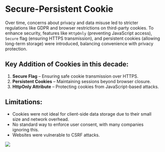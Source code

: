 # Secure-Persistent Cookie
Over time, concerns about privacy and data misuse led to stricter regulations like GDPR and browser restrictions on third-party cookies. To enhance security, features like `HttpOnly` (preventing JavaScript access), `Secure` flag (ensuring HTTPS transmission), and persistent cookies (allowing long-term storage) were introduced, balancing convenience with privacy protection.

## Key Addition of Cookies in this decade:

1. **Secure Flag** – Ensuring safe cookie transmission over HTTPS.
2. **Persistent Cookies** – Maintaining sessions beyond browser closure.
3. **HttpOnly Attribute** – Protecting cookies from JavaScript-based attacks.

## Limitations:

- Cookies were not ideal for client-side data storage due to their small size and network overhead.
- No standard way to enforce user consent, with many companies ignoring this.
- Websites were vulnerable to CSRF attacks.
<img src = "data/cookies/assets/CSRF.png">
